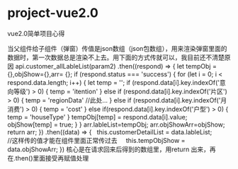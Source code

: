 # project-vue2.0
vue2.0简单项目心得

当父组件给子组件（弹窗）传值是json数组（json包数组），用来渲染弹窗里面的数据时，第一次数据总是渲染不上去。用下面的方式传就可以，我目前还不清楚原因
api.customer_allLableList(param2)
  .then((respond) => {
    let tempObj = {},objShow={},arr= {};
    if (respond.status === 'success') {
      for (let i = 0; i < respond.data.length; i++) {
        let temp = '';
        if (respond.data[i].key.indexOf('意向等级') > 0) {
          temp = 'itention'
        } else if (respond.data[i].key.indexOf('片区') > 0) {
          temp = 'regionData'
        //此处...
        } else if (respond.data[i].key.indexOf('月消费') > 0) {
          temp = 'cost'
        } else if(respond.data[i].key.indexOf('户型') > 0) {
          temp = 'houseType'
        }
        tempObj[temp] = respond.data[i].value;
        objShow[temp] = true;
      }
    }
    arr.lableList=tempObj;
    arr.objShowArr=objShow;
    return arr;
  })
  .then((data) => {
    this.customerDetailList = data.lableList;         //这样传的值才能在组件里面正常传过去
    this.tempObjShow = data.objShowArr;
  })
核心是在请求回来后得到的数组里，用return 出来，再在.then()里面接受再赋值处理
